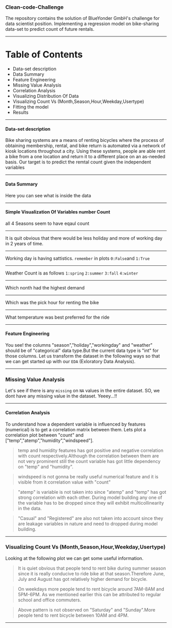 ### Clean-code-Challenge
The repository contains the solution of BlueYonder GmbH's challenge for data scientist position. Implementing a regression model on bike-sharing data-set to predict count of future rentals.
***
Table of Contents
=================
* Data-set description 
* Data Summary
* Feature Engineering
* Missing Value Analysis
* Correlation Analysis
* Visualizing Distribution Of Data
* Visualizing Count Vs (Month,Season,Hour,Weekday,Usertype)
* Fitting the model 
* Results
***
#### Data-set description 
Bike sharing systems are a means of renting bicycles where the process of obtaining membership, rental, and bike return is automated via a network of kiosk locations throughout a city. Using these systems, people are able rent a bike from a one location and return it to a different place on an as-needed basis. Our target is to predict the remtal count given the independent variables
***
#### Data Summary

Here you can see what is inside the data
***
#### Simple Visualization Of Variables number Count
all 4 Seasons seem to have eqaul count
***
It is quit obvious that there would be less holiday and more of working day in 2 years of time. 
***
Working day is having sattistics. `remember` in plots `0:False`and `1:True`
***
Weather Count is as follows 
`1:spring`
`2:summer`
`3:fall`
`4:winter`
***
Which nonth had the highest demand 
***
Which was the pick hour for renting the bike
***
What temperature was best preferred for the ride
***


#### Feature Engineering
You see! the columns "season","holiday","workingday" and "weather" should be of "categorical" data type.But the current data type is "int" for those columns. Let us transform the dataset in the following ways so that we can get started up with our `EDA` (Exloratory Data Analysis). 
***
### Missing Value Analysis
Let's see if there is any `missing` on `NA` values in the entire dataset. SO, we dont have any missing value in the dataset. Yeeey...!!
***
#### Correlation Analysis

To understand how a dependent variable is influenced by features (numerical) is to get a correlation matrix between them. Lets plot a correlation plot between "count" and ["temp","atemp","humidity","windspeed"].

>temp and humidity features has got positive and negative correlation with count respectively.Although the correlation between them are not very prominent still the count variable has got little dependency on "temp" and "humidity".

>windspeed is not gonna be really useful numerical feature and it is visible from it correlation value with "count"

>"atemp" is variable is not taken into since "atemp" and "temp" has got strong correlation with each other. During model building any one of the variable has to be dropped since they will exhibit multicollinearity in the data.

>"Casual" and "Registered" are also not taken into account since they are leakage variables in nature and need to dropped during model building.
***
### Visualizing Count Vs (Month,Season,Hour,Weekday,Usertype)
Looking at the following plot we can get some useful information. 

>It is quiet obvious that people tend to rent bike during summer season since it is really conducive to ride bike at that season.Therefore June, July and August has got relatively higher demand for bicycle.

>On weekdays more people tend to rent bicycle around 7AM-8AM and 5PM-6PM. As we mentioned earlier this can be attributed to regular school and office commuters.

>Above pattern is not observed on "Saturday" and "Sunday".More people tend to rent bicycle between 10AM and 4PM.
***














